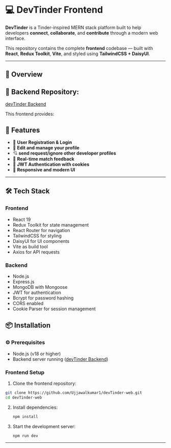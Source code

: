 # 💻 DevTinder Frontend

**DevTinder** is a Tinder-inspired MERN stack platform built to help developers **connect**, **collaborate**, and **contribute** through a modern web interface.

This repository contains the complete **frontend** codebase — built with **React**, **Redux Toolkit**, **Vite**, and styled using **TailwindCSS + DaisyUI**.

---

## 🚀 Overview

## 🔗 **Backend Repository:**
[devTinder Backend](https://github.com/Ujjawalkumar1/devTinder.git)


This frontend provides:

## 📌 Features

- 👤 **User Registration & Login**
- 📝 **Edit and manage your profile**
- 💘 **send request/ignore other developer profiles**
- 🔄 **Real-time match feedback**
- 🔐 **JWT Authentication with cookies**
- 🎨 **Responsive and modern UI**



---
## 🛠️ Tech Stack

### Frontend
- React 19
- Redux Toolkit for state management
- React Router for navigation
- TailwindCSS for styling
- DaisyUI for UI components
- Vite as build tool
- Axios for API requests

### Backend
- Node.js
- Express.js
- MongoDB with Mongoose
- JWT for authentication
- Bcrypt for password hashing
- CORS enabled
- Cookie Parser for session management

## 📦 Installation

### ⚙️ Prerequisites

- Node.js (v18 or higher)
- Backend server running ([devTinder Backend](https://github.com/Ujjawalkumar1/devTinder.git))

### Frontend Setup
1. Clone the frontend repository:

```bash
git clone https://github.com/Ujjawalkumar1/devTinder-web.git
cd devTinder-web

```
2. Install dependencies:
   ```bash
   npm install
   ```

3. Start the development server:
   ```bash
   npm run dev
   ```
---






